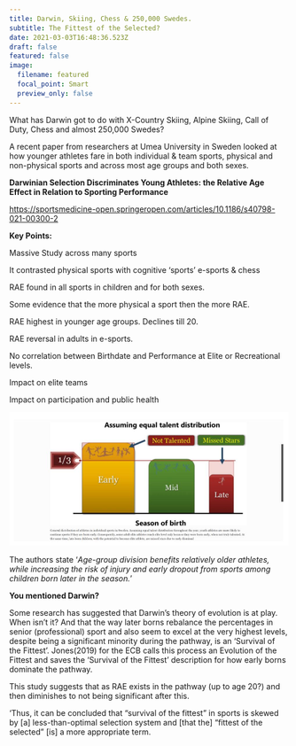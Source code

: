 ```yaml
---
title: Darwin, Skiing, Chess & 250,000 Swedes.
subtitle: The Fittest of the Selected?
date: 2021-03-03T16:48:36.523Z
draft: false
featured: false
image:
  filename: featured
  focal_point: Smart
  preview_only: false
---
```

What has Darwin got to do with X-Country Skiing, Alpine Skiing, Call of Duty, Chess and almost 250,000 Swedes?

A recent paper from researchers at Umea University in Sweden looked at how younger athletes fare in both individual & team sports, physical and non-physical sports and across most age groups and both sexes.

**Darwinian Selection Discriminates Young Athletes: the Relative Age Effect in Relation to Sporting Performance**

<https://sportsmedicine-open.springeropen.com/articles/10.1186/s40798-021-00300-2>

**Key Points:**

Massive Study across many sports

It contrasted physical sports with cognitive ‘sports’ e-sports & chess

RAE found in all sports in children and for both sexes.

Some evidence that the more physical a sport then the more RAE.

RAE highest in younger age groups. Declines till 20.

RAE reversal in adults in e-sports.

No correlation between Birthdate and Performance at Elite or Recreational levels.

Impact on elite teams

Impact on participation and public health

![](not-talented-missed-stars.jpg)

The authors state ‘*Age-group division benefits relatively older athletes, while increasing the risk of injury and early dropout from sports among children born later in the season.*’

**You mentioned Darwin?**

Some research has suggested that Darwin’s theory of evolution is at play. When isn’t it? And that the way later borns rebalance the percentages in senior (professional) sport and also seem to excel at the very highest levels, despite being a significant minority during the pathway, is an ‘Survival of the Fittest’. Jones(2019) for the ECB calls this process an Evolution of the Fittest and saves the ‘Survival of the Fittest’ description for how early borns dominate the pathway. 

This study suggests that as RAE exists in the pathway (up to age 20?) and then diminishes to not being significant after this.  

‘Thus, it can be concluded that “survival of the fittest” in sports is skewed by \[a] less-than-optimal selection system and \[that the] “fittest of the selected” \[is] a more appropriate term.